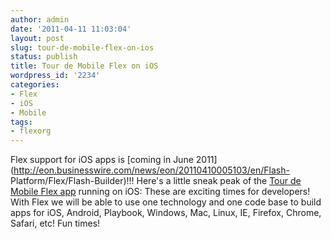 ```yaml
---
author: admin
date: '2011-04-11 11:03:04'
layout: post
slug: tour-de-mobile-flex-on-ios
status: publish
title: Tour de Mobile Flex on iOS
wordpress_id: '2234'
categories:
- Flex
- iOS
- Mobile
tags:
- flexorg
---
```


Flex support for iOS apps is [coming in June
2011](http://eon.businesswire.com/news/eon/20110410005103/en/Flash-
Platform/Flex/Flash-Builder)!!! Here's a little sneak peak of the [Tour de
Mobile Flex app](http://flex.org/tourmobile) running on iOS:  These are
exciting times for developers! With Flex we will be able to use one technology
and one code base to build apps for iOS, Android, Playbook, Windows, Mac,
Linux, IE, Firefox, Chrome, Safari, etc! Fun times!

